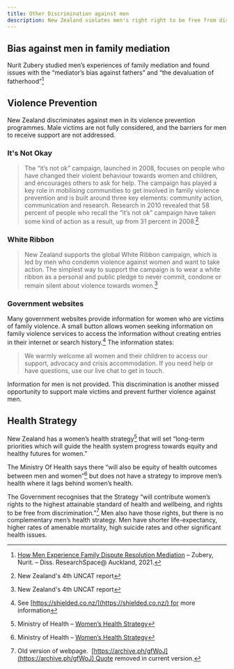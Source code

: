 ```yaml
---
title: Other Discrimination against men
description: New Zealand violates men's right right to be free from discrimination in many areas of public policy and practice.
---
```

## Bias against men in family mediation

Nurit Zubery studied men’s experiences of family mediation and found issues with the “mediator’s bias against fathers” and “the devaluation of fatherhood”[^1]


## Violence Prevention

New Zealand discriminates against men in its violence prevention programmes. Male victims are not fully considered, and the barriers for men to receive support are not addressed.

### It's Not Okay

> The “it’s not ok” campaign, launched in 2008, focuses on people who have changed their violent behaviour towards women and children, and encourages others to ask for help. The campaign has played a key role in mobilising communities to get involved in family violence prevention and is built around three key elements: community action, communication and research. Research in 2010 revealed that 58 percent of people who recall the “it’s not ok” campaign have taken some kind of action as a result, up from 31 percent in 2008.[^2]

### White Ribbon

> New Zealand supports the global White Ribbon campaign, which is led by men who condemn violence against women and want to take action. The simplest way to support the campaign is to wear a white ribbon as a personal and public pledge to never commit, condone or remain silent about violence towards women.[^3]

### Government websites
Many government websites provide information for women who are victims of family violence. A small button allows women seeking information on family violence services to access the information without creating entries in their internet or search history.[^4]
The information states:

> We warmly welcome all women and their children to access our support, advocacy and crisis accommodation. If you need help or have questions, use our live chat to get in touch.

Information for men is not provided. This discrimination is another missed opportunity to support male victims and  prevent further violence against men.

## Health Strategy
New Zealand has a women’s health strategy[^5] that will set “long-term priorities which will guide the health system progress towards equity and healthy futures for women.”

The Ministry Of Health says there “will also be equity of health outcomes between men and women”[^6] but does not have a strategy to improve men’s health where it lags behind women’s health.

The Government recognises that the Strategy “will contribute women’s rights to the highest attainable standard of health and wellbeing, and rights to be free from discrimination.”[^7] Men also have those rights, but there is no complementary men’s health strategy. Men have shorter life-expectancy, higher rates of amenable mortality, high suicide rates and other significant health issues.



[^1]: [How Men Experience Family Dispute Resolution Mediation](https://researchspace.auckland.ac.nz/bitstream/handle/2292/55426/Zubery-2021-thesis.pdf?sequence=1&isAllowed=y) – Zubery, Nurit. – Diss. ResearchSpace@ Auckland, 2021.

[^2]: New Zealand's 4th UNCAT report

[^3]: New Zealand's 4th UNCAT report

[^4]: See [https://shielded.co.nz/](https://shielded.co.nz/) for more information

[^5]: Ministry of Health – [Women’s Health Strategy](https://archive.ph/VF8Xf)

[^6]:  Ministry of Health – [Women’s Health Strategy](https://archive.ph/VF8Xf)

[^7]: Old version of webpage.  [https://archive.ph/gfWoJ](https://archive.ph/gfWoJ) Quote removed in current version.

